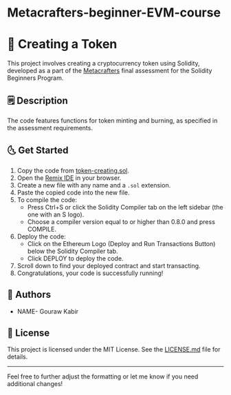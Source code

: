 # Metacrafters-beginner-EVM-course
# 💫 Creating a Token

This project involves creating a cryptocurrency token using Solidity, developed as a part of the [Metacrafters](https://www.metacrafters.io/) final assessment for the Solidity Beginners Program.

## 🗒️ Description

The code features functions for token minting and burning, as specified in the assessment requirements.

## 🌜 Get Started

1. Copy the code from [token-creating.sol](token-creating.sol).
2. Open the [Remix IDE](https://remix.ethereum.org/) in your browser.
3. Create a new file with any name and a `.sol` extension.
4. Paste the copied code into the new file.
5. To compile the code:
   - Press Ctrl+S or click the Solidity Compiler tab on the left sidebar (the one with an S logo).
   - Choose a compiler version equal to or higher than 0.8.0 and press COMPILE.
6. Deploy the code:
   - Click on the Ethereum Logo (Deploy and Run Transactions Button) below the Solidity Compiler tab.
   - Click DEPLOY to deploy the code.
7. Scroll down to find your deployed contract and start transacting.
8. Congratulations, your code is successfully running!

## 🤍 Authors

* NAME- Gouraw Kabir

## 📄 License

This project is licensed under the MIT License. See the [LICENSE.md](LICENSE.md) file for details.

---

Feel free to further adjust the formatting or let me know if you need additional changes!
